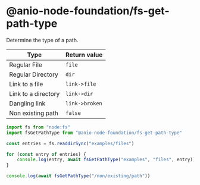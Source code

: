 # @anio-node-foundation/fs-get-path-type

Determine the type of a path.

|Type|Return value|
|---|---|
|Regular File|`file`|
|Regular Directory|`dir`|
|Link to a file|`link->file`|
|Link to a directory|`link->dir`|
|Dangling link|`link->broken`|
|Non existing path|`false`|

```js
import fs from "node:fs"
import fsGetPathType from "@anio-node-foundation/fs-get-path-type"

const entries = fs.readdirSync("examples/files")

for (const entry of entries) {
	console.log(entry, await fsGetPathType("examples", "files", entry))
}

console.log(await fsGetPathType("/non/existing/path"))
```
